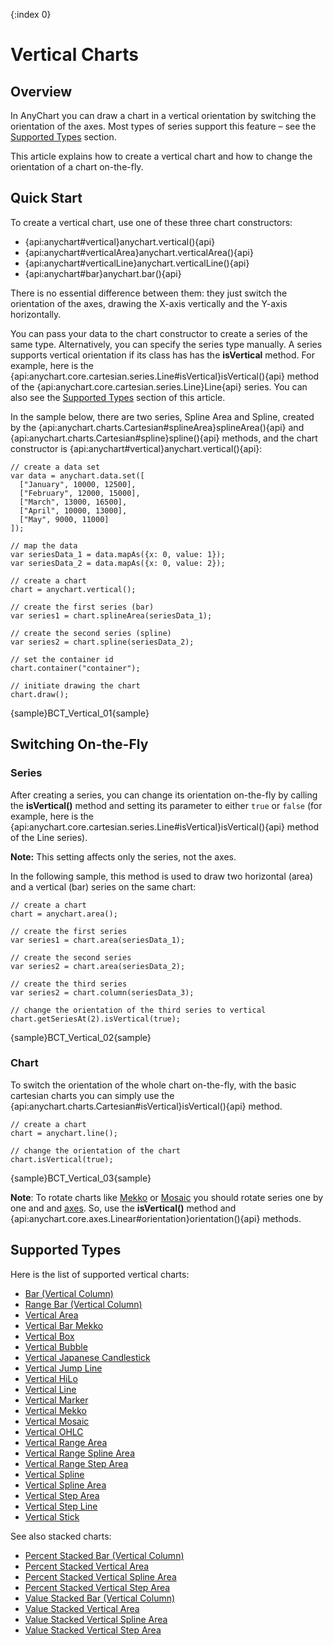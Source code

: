 {:index 0}
# Vertical Charts

## Overview

In AnyChart you can draw a chart in a vertical orientation by switching the orientation of the axes. Most types of series support this feature – see the [Supported Types](#supported_types) section.

This article explains how to create a vertical chart and how to change the orientation of a chart on-the-fly.

## Quick Start

To create a vertical chart, use one of these three chart constructors:
* {api:anychart#vertical}anychart.vertical(){api}
* {api:anychart#verticalArea}anychart.verticalArea(){api}
* {api:anychart#verticalLine}anychart.verticalLine(){api}
* {api:anychart#bar}anychart.bar(){api}

There is no essential difference between them: they just switch the orientation of the axes, drawing the X-axis vertically and the Y-axis horizontally.

You can pass your data to the chart constructor to create a series of the same type. Alternatively, you can specify the series type manually. A series supports vertical orientation if its class has has the **isVertical** method. For example, here is the {api:anychart.core.cartesian.series.Line#isVertical}isVertical(){api} method of the {api:anychart.core.cartesian.series.Line}Line{api} series. You can also see the [Supported Types](#supported_types) section of this article.

In the sample below, there are two series, Spline Area and Spline, created by the {api:anychart.charts.Cartesian#splineArea}splineArea(){api} and {api:anychart.charts.Cartesian#spline}spline(){api} methods, and the chart constructor is {api:anychart#vertical}anychart.vertical(){api}:

```
// create a data set
var data = anychart.data.set([
  ["January", 10000, 12500],
  ["February", 12000, 15000],
  ["March", 13000, 16500],
  ["April", 10000, 13000],
  ["May", 9000, 11000]
]);

// map the data
var seriesData_1 = data.mapAs({x: 0, value: 1});
var seriesData_2 = data.mapAs({x: 0, value: 2});

// create a chart
chart = anychart.vertical();

// create the first series (bar)
var series1 = chart.splineArea(seriesData_1);

// create the second series (spline)
var series2 = chart.spline(seriesData_2);

// set the container id
chart.container("container");

// initiate drawing the chart
chart.draw();
```

{sample}BCT\_Vertical\_01{sample}

## Switching On-the-Fly

### Series

After creating a series, you can change its orientation on-the-fly by calling the **isVertical()** method and setting its parameter to either `true` or `false` (for example, here is the {api:anychart.core.cartesian.series.Line#isVertical}isVertical(){api} method of the Line series).

**Note:** This setting affects only the series, not the axes.

In the following sample, this method is used to draw two horizontal (area) and a vertical (bar) series on the same chart:

```
// create a chart
chart = anychart.area();

// create the first series
var series1 = chart.area(seriesData_1);

// create the second series
var series2 = chart.area(seriesData_2);

// create the third series
var series2 = chart.column(seriesData_3);

// change the orientation of the third series to vertical
chart.getSeriesAt(2).isVertical(true);
```

{sample}BCT\_Vertical\_02{sample}

### Chart

To switch the orientation of the whole chart on-the-fly, with the basic cartesian charts you can simply use the {api:anychart.charts.Cartesian#isVertical}isVertical(){api} method.

```
// create a chart
chart = anychart.line();

// change the orientation of the chart
chart.isVertical(true);
```

{sample}BCT\_Vertical\_03{sample}

**Note**: To rotate charts like [Mekko](Mekko_Chart) or [Mosaic](Mosaic_Chart) you should rotate series one by one and  and [axes](../../Axes_and_Grids/Axis_Orientation). So, use the **isVertical()** method and {api:anychart.core.axes.Linear#orientation}orientation(){api} methods.

## Supported Types

Here is the list of supported vertical charts:

* [Bar (Vertical Column)](../Bar_Chart)
* [Range Bar (Vertical Column)](../Range_Bar_Chart)
* [Vertical Area](Area_Chart)
* [Vertical Bar Mekko](Bar_Mekko_Chart)
* [Vertical Box](Box_Chart)
* [Vertical Bubble](Bubble_Chart)
* [Vertical Japanese Candlestick](Japanese_Candlestick_Chart)
* [Vertical Jump Line](Jump_Line_Chart)
* [Vertical HiLo](HiLo_Chart)
* [Vertical Line](Line_Chart)
* [Vertical Marker](Marker_Chart)
* [Vertical Mekko](Mekko_Chart)
* [Vertical Mosaic](Mosaic_Chart)
* [Vertical OHLC](OHLC_Chart)
* [Vertical Range Area](Range_Area_Chart) 
* [Vertical Range Spline Area](Range_Spline_Area_Chart)
* [Vertical Range Step Area](Range_Step_Area_Chart)  
* [Vertical Spline](Spline_Chart)
* [Vertical Spline Area](Spline_Area_Chart)
* [Vertical Step Area](Step_Area_Chart)
* [Vertical Step Line](Step_Line_Chart)
* [Vertical Stick](Stick_Chart)

See also stacked charts:

* [Percent Stacked Bar (Vertical Column)](../Stacked/Percent/Bar_Chart)
* [Percent Stacked Vertical Area](../Stacked/Percent/Vertical_Area_Chart)
* [Percent Stacked Vertical Spline Area](../Stacked/Percent/Vertical_Spline_Area_Chart)
* [Percent Stacked Vertical Step Area](../Stacked/Percent/Vertical_Step_Area_Chart)
* [Value Stacked Bar (Vertical Column)](../Stacked/Value/Bar_Chart)
* [Value Stacked Vertical Area](../Stacked/Value/Vertical_Area_Chart)
* [Value Stacked Vertical Spline Area](../Stacked/Value/Vertical_Spline_Area_Chart)
* [Value Stacked Vertical Step Area](../Stacked/Value/Vertical_Step_Area_Chart)
